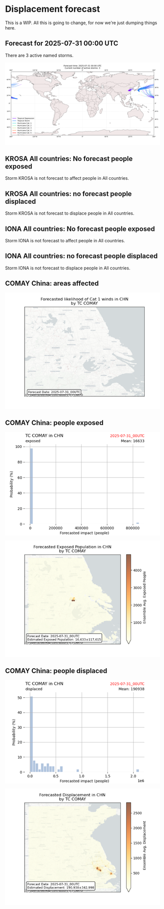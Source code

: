 # Displacement forecast

This is a WIP. All this is going to change, for now we're just dumping things here.
## Forecast for 2025-07-31 00:00 UTC

There are 3 active named storms.

![Active storm ensemble tracks](ECMWF_TC_tracks_20250731000000.png)

## KROSA All countries: No forecast people exposed

Storm KROSA is not forecast to affect people in All countries.

## KROSA All countries: no forecast people displaced

Storm KROSA is not forecast to displace people in All countries.

## IONA All countries: No forecast people exposed

Storm IONA is not forecast to affect people in All countries.

## IONA All countries: no forecast people displaced

Storm IONA is not forecast to displace people in All countries.

## COMAY China: areas affected

![Map of areas possibly experiencing Cat 1 winds](impact-map_TC_ECMWF_ens_COMAY_2025-07-31_00UTC_CHN_cat1.png)
## COMAY China: people exposed

![Histogram of possible exposed population](impact-histogram_TC_ECMWF_ens_COMAY_2025-07-31_00UTC_CHN_exposed.png)

![Map of possible exposed population](impact-map_TC_ECMWF_ens_COMAY_2025-07-31_00UTC_CHN_exposed.png)

## COMAY China: people displaced

![Histogram of possible displaced population](impact-histogram_TC_ECMWF_ens_COMAY_2025-07-31_00UTC_CHN_displaced.png)

![Map of possible displaced population](impact-map_TC_ECMWF_ens_COMAY_2025-07-31_00UTC_CHN_displaced.png)

